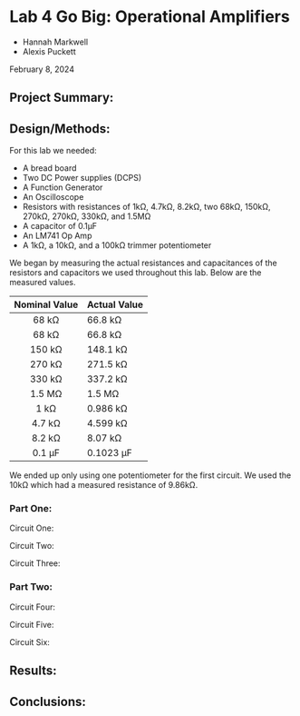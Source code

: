 # Lab 4 Go Big: Operational Amplifiers

* Hannah Markwell
* Alexis Puckett

February 8, 2024

## Project Summary:

## Design/Methods:

For this lab we needed:
* A bread board
* Two DC Power supplies (DCPS)
* A Function Generator
* An Oscilloscope
* Resistors with resistances of 1k&Omega;, 4.7k&Omega;, 8.2k&Omega;, two 68k&Omega;, 150k&Omega;, 270k&Omega;, 270k&Omega;, 330k&Omega;, and 1.5M&Omega;
* A capacitor of 0.1&mu;F
* An LM741 Op Amp
* A 1k&Omega;, a 10k&Omega;, and a 100k&Omega; trimmer potentiometer

We began by measuring the actual resistances and capacitances of the resistors and capacitors we used throughout this lab. Below are the measured values. 

| Nominal Value| Actual Value |
|:---:|---|
| 68 k&Omega;   | 66.8 k&Omega;     |
| 68 k&Omega;   | 66.8 k&Omega;     |
| 150 k&Omega;  |  148.1 k&Omega;   |
| 270 k&Omega;  | 271.5 k&Omega;    |
| 330 k&Omega;  |  337.2 k&Omega;   |
| 1.5 M&Omega;  |  1.5 M&Omega;     |
| 1 k&Omega;    |  0.986 k&Omega;   |
| 4.7 k&Omega;  |  4.599 k&Omega;   |
| 8.2 k&Omega;  |  8.07 k&Omega;    |
| 0.1 &mu;F     |  0.1023 &mu;F     |

We ended up only using one potentiometer for the first circuit. We used the 10k&Omega; which had a measured resistance of 9.86k&Omega;.

### Part One:

Circuit One:

Circuit Two:

Circuit Three:

### Part Two:

Circuit Four:

Circuit Five:

Circuit Six:

## Results:

## Conclusions:

